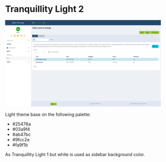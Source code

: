# Tranquillity Light 2

![Screenshot](screen1.png)

Light theme base on  the following palette:

- #25476a
- #03a9f4
- #ab47bc
- #9fcc2e
- #fa9f1b

As Tranquillity Light 1 but white is used as sidebar background color.
